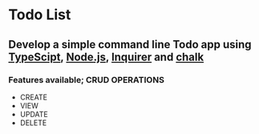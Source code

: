 # Todo List
Develop a simple command line Todo app using  [TypeScipt](https://www.typescriptlang.org/), [Node.js](https://nodejs.org/en/), [Inquirer](https://www.npmjs.com/package/inquirer) and [chalk](https://www.npmjs.com/package/chalk)
---
### Features available; CRUD OPERATIONS
* CREATE 
* VIEW
* UPDATE
* DELETE